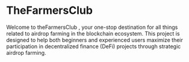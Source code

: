# TheFarmersClub
Welcome to theFarmersClub , your one-stop destination for all things related to airdrop farming in the blockchain ecosystem. This project is designed to help both beginners and experienced users maximize their participation in decentralized finance (DeFi) projects through strategic airdrop farming.
